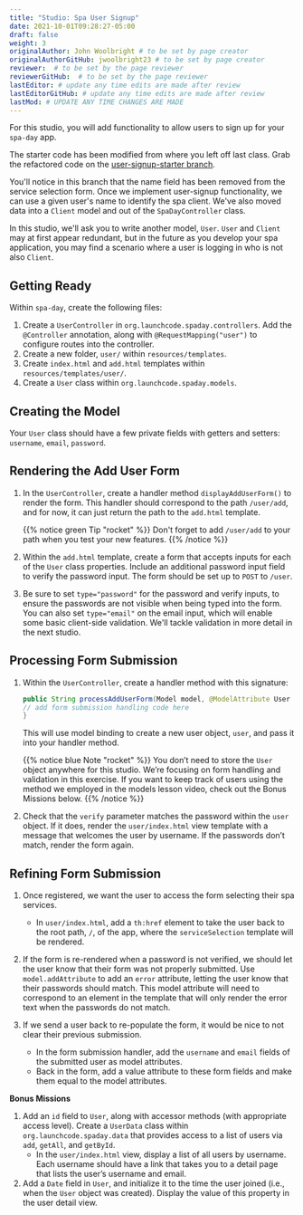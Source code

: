 ```yaml
---
title: "Studio: Spa User Signup"
date: 2021-10-01T09:28:27-05:00
draft: false
weight: 3
originalAuthor: John Woolbright # to be set by page creator
originalAuthorGitHub: jwoolbright23 # to be set by page creator
reviewer:  # to be set by the page reviewer
reviewerGitHub:  # to be set by the page reviewer
lastEditor: # update any time edits are made after review
lastEditorGitHub: # update any time edits are made after review
lastMod: # UPDATE ANY TIME CHANGES ARE MADE
---
```


For this studio, you will add functionality to allow users to sign up for your `spa-day` app.

The starter code has been modified from where you left off last class. Grab the refactored code on the [user-signup-starter branch](https://github.com/LaunchCodeEducation/Java17-SpaDay/tree/user-signup-starter).

You'll notice in this branch that the name field has been removed from the service selection form. Once we implement user-signup functionality, we can use a given user's name to identify the spa client. We've also moved data into a `Client` model and out of the `SpaDayController` class.

In this studio, we'll ask you to write another model, `User`. `User` and `Client` may at first appear redundant, but in the future as you develop your spa application, you may find a scenario where a user is logging in who is not also `Client`.

## Getting Ready

Within `spa-day`, create the following files:

1. Create a `UserController` in `org.launchcode.spaday.controllers`. Add the `@Controller` annotation, along with `@RequestMapping("user")` to configure routes into the controller.
1. Create a new folder, `user/` within `resources/templates`.
1. Create `index.html` and `add.html` templates within `resources/templates/user/`.
1. Create a `User` class within `org.launchcode.spaday.models`.

## Creating the Model

Your `User` class should have a few private fields with getters and setters: `username`, `email`, `password`.

## Rendering the Add User Form

1. In the `UserController`, create a handler method `displayAddUserForm()` to render the form. This handler should correspond to the path `/user/add`, and for now, it can just return the path to the `add.html` template.

   {{% notice green Tip "rocket" %}}
   Don't forget to add `/user/add` to your path when you test your new features.
   {{% /notice %}}

1. Within the `add.html` template, create a form that accepts inputs for each of the `User` class properties. Include an additional password input field to verify the password input. The form should be set up to `POST` to `/user`.

1. Be sure to set `type="password"` for the password and verify inputs, to ensure the passwords are not visible when being typed into the form. You can also set `type="email"` on the email input, which will enable some basic client-side validation. We'll tackle validation in more detail in the next studio.

## Processing Form Submission

1. Within the `UserController`, create a handler method with this signature:

   ```java
   public String processAddUserForm(Model model, @ModelAttribute User user, String verify) {
   // add form submission handling code here
   }
   ```

   This will use model binding to create a new user object, `user`, and pass it into your handler method.

   {{% notice blue Note "rocket" %}}
   You don’t need to store the `User` object anywhere for this studio. We’re focusing on form handling and validation in this exercise. If you want to keep track of users using the method we employed in the models lesson video, check out the Bonus Missions below.
   {{% /notice %}}

2. Check that the `verify` parameter matches the password within the `user` object. If it does, render the `user/index.html` view template with a message that welcomes the user by username. If the passwords don’t match, render the form again.

## Refining Form Submission

1. Once registered, we want the user to access the form selecting their spa services.
    - In `user/index.html`, add a `th:href` element to take the user back to the root path, `/`, of the app, where the `serviceSelection` template will be rendered.

2. If the form is re-rendered when a password is not verified, we should let the user know that their form was not properly submitted. Use `model.addAttribute` to add an `error` attribute, letting the user know that their passwords should match. This model attribute will need to correspond to an element in the template that will only render the error text when the passwords do not match.

3. If we send a user back to re-populate the form, it would be nice to not clear their previous submission.
   - In the form submission handler, add the `username` and `email` fields of the submitted user as model attributes.
   - Back in the form, add a value attribute to these form fields and make them equal to the model attributes.

**Bonus Missions**

1. Add an `id` field to `User`, along with accessor methods (with appropriate access level). Create a `UserData` class within `org.launchcode.spaday.data` that provides access to a list of users via `add`, `getAll`, and `getById`.
   - In the `user/index.html` view, display a list of all users by username. Each username should have a link that takes you to a detail page that lists the user’s username and email.
2. Add a `Date` field in `User`, and initialize it to the time the user joined (i.e., when the `User` object was created). Display the value of this property in the user detail view.